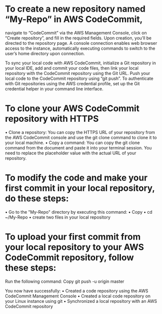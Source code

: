 # To create a new repository named “My-Repo” in AWS CodeCommit, 
navigate to “CodeCommit” via the AWS Management Console, click on “Create repository”, and fill in the required fields. Upon creation, you’ll be directed to the repository page.
A console connection enables web browser access to the instance, automatically executing commands to switch to the user’s home directory upon connection.

To sync your local code with AWS CodeCommit, initialize a Git repository in your local IDE, add and commit your code files, then link your local repository with the CodeCommit repository using the Git URL. Push your local code to the CodeCommit repository using “git push”.
To authenticate with Git repositories using the AWS credential profile, set up the Git credential helper in your command line interface. 

# To clone your AWS CodeCommit repository with HTTPS
•	Clone a repository: You can copy the HTTPS URL of your repository from the AWS CodeCommit console and use the git clone command to clone it to your local machine.
•	Copy a command: You can copy the git clone command from the document and paste it into your terminal session. You need to replace the placeholder value with the actual URL of your repository.

# To modify the code and make your first commit in your local repository, do these steps:
•	Go to the "My-Repo" directory by executing this command:
•	Copy
•	cd ~/My-Repo
•	create two files in your local repository 

# To upload your first commit from your local repository to your AWS CodeCommit repository, follow these steps:
Run the following command:
Copy
git push -u origin master

You now have successfully:
•	Created a code repository using the AWS CodeCommit Management Console
•	Created a local code repository on your Linux instance using git
•	Synchronized a local repository with an AWS CodeCommit repository
